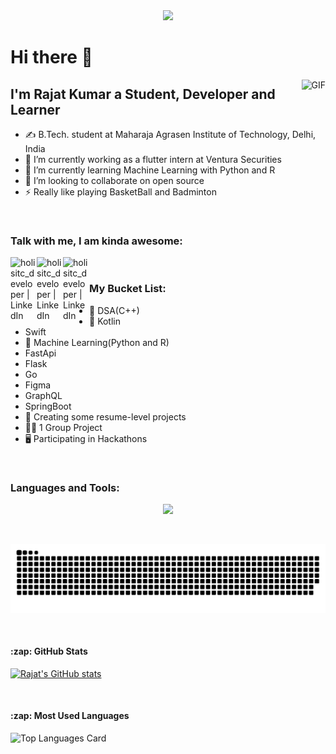 <div id="header" align="center">
  <img src="https://github.com/loyaltytrooper/loyaltytrooper/blob/main/githubBanner.png"/>
</div>

<h1>Hi there 👋</h1>

<img align="right" alt="GIF" src="https://github.com/loyaltytrooper/loyaltytrooper/blob/main/the-it-crowd-moss-the-it-crowd.gif" />


## I'm Rajat Kumar a Student, Developer and Learner
- ✍ B.Tech. student at Maharaja Agrasen Institute of Technology, Delhi, India
- 🔭 I’m currently working as a flutter intern at Ventura Securities
- 🌱 I’m currently learning Machine Learning with Python and R
- 👯 I’m looking to collaborate on open source
- ⚡ Really like playing BasketBall and Badminton

<br/>

### Talk with me, I am kinda awesome:
[<img align="left" alt="holisitc_developer | LinkedIn" width="42px" src="https://img.icons8.com/color/48/000000/linkedin.png" />][linkedin]
[<img align="left" alt="holisitc_developer | LinkedIn" width="42px" src="https://img.icons8.com/color/48/000000/twitter--v2.png" />][twitter]
[<img align="left" alt="holisitc_developer | LinkedIn" width="42px" src="https://img.icons8.com/color/48/000000/gmail-new.png" />][gmail]

<br />

### My Bucket List:
- 🥲 DSA(C++)
- 📱 Kotlin
-    Swift
- 🧠 Machine Learning(Python and R)
-    FastApi
-    Flask
-    Go
-    Figma
-    GraphQL
-    SpringBoot
- 🚧 Creating some resume-level projects
- 🐱‍💻 1 Group Project 
- 🖥️ Participating in Hackathons
    
<br/>

### Languages and Tools:

<p align="center">
  <a href="https://skillicons.dev">
    <img src="https://skillicons.dev/icons?i=cpp,firebase,flutter,js,py,pytorch,tensorflow,git,gcp,kubernetes,docker,linux" />
  </a>
</p>

<br />

![snake gif](https://github.com/loyaltytrooper/loyaltytrooper/blob/output/github-contribution-grid-snake.svg)

<br />

<h4>:zap: GitHub Stats</h4>

  [![Rajat's GitHub stats](https://github-readme-stats.vercel.app/api?username=loyaltytrooper&count_private=true&show_icons=true&theme=radical)](https://github.com/loyaltytrooper/github-readme-stats)

<br />

<h4>:zap: Most Used Languages</h4>

  ![Top Languages Card](https://github-readme-stats.vercel.app/api/top-langs/?username=loyaltytrooper&layout=compact&theme=radical)

[twitter]: https://www.twitter.com/loyaltytrooper/
[linkedin]: https://linkedin.com/in/rajat-dev
[gmail]: mailto:loyaltytrooper@gmail.com
